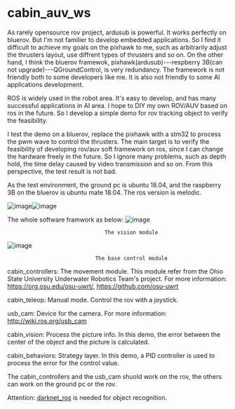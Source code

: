# cabin_auv_ws 
  As rarely opensource rov project, ardusub is powerful. It works perfectly on bluerov. But I'm not familier to develop embedded applications. So I find it difficult to achieve my goals on the pixhawk to me, such as arbitrarily adjust the thrusters layout, use diffrent types of thrusters and so on. On the other hand, I think the bluerov framewok, pixhawk(ardusub)---respberry 3B(can not upgrade)---QGroundControl, is very redundancy. The framework is not friendly both to some developers like me. It is also not friendly to some AI applications development.
  
  ROS is widely used in the robot area. It's easy to develop, and has many successful applications in AI area. I hope to DIY my own ROV/AUV based on ros in the future. So I develop a simple demo for rov tracking object to verify the feasibility.
  
  I test the demo on a bluerov, replace the pixhawk with a stm32 to process the pwm wave to control the thrusters. The main target is to verify the feasibility of developing rov/auv soft framework on ros, since I can change the hardware freely in the future. So I ignore many problems, such as depth hold, the time delay caused by video transmission and so on. From this perspective, the test result is not bad.
  
  As the test environment, the ground pc is ubuntu 18.04, and the raspberry 3B on the bluerov is ubuntu mate 18.04. The ros version is melodic.

  
  ![image](https://github.com/cabinx/cabin_auv_ws/blob/master/src/image/yaw.gif)![image](https://github.com/cabinx/cabin_auv_ws/blob/master/src/image/sink.gif)
     
  
  The whole software framwork as below:
 ![image](https://github.com/cabinx/cabin_auv_ws/blob/master/src/image/Vision_Frame.png)
   
                                   The vision module
 ![image](https://github.com/cabinx/cabin_auv_ws/blob/master/src/image/Control_Frame.png)
   
                                The base control module
  
  cabin_controllers: The movement module. This module refer from the Ohio State University Underwater Robotics Team's project. For more information: https://org.osu.edu/osu-uwrt/, https://github.com/osu-uwrt
  
  cabin_teleop: Manual mode. Control the rov with a joystick.
  
  usb_cam: Device for the camera. For more information: http://wiki.ros.org/usb_cam
  
  cabin_vision: Process the picture info. In this demo, the error between the center of the object and the picture is calculated. 
  
  cabin_behaviors: Strategy layer. In this demo, a PID controller is used to process the error for the control value.
  
  The cabin_controllers and the usb_cam shuold work on the rov, the others can work on the ground pc or the rov.
  
  Attention: [darknet_ros](https://github.com/leggedrobotics/darknet_ros) is needed for object recognition.
  
